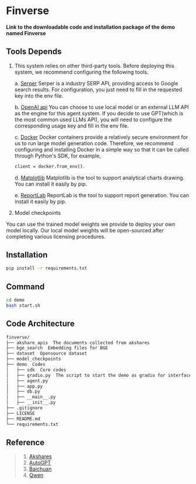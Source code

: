 # Finverse
**Link to the downloadable code and installation package of the demo named Finverse**

## Tools Depends

1. This system relies on other third-party tools. Before deploying this system, we recommend configuring the following tools.

    a. [Serper](https://serper.dev/api-key) Serper is a industry SERP API, providing access to Google search results. For configuration, you just need to fill in the requested key into the env file.

    b. [OpenAI api](https://openai.com/) You can choose to use local model or an external LLM API as the engine for this agent system. If you decide to use GPT(which is the most common used LLMs API), you will need to configure the corresponding usage key and fill in the env file.

    c. [Docker](https://www.docker.com/) Docker containers provide a relatively secure environment for us to run large model generation code. Therefore, we recommend configuring and installing Docker in a simple way so that it can be called through Python's SDK, for example, 
    ~~~bash
    client = docker.from_env().
    ~~~

    d. [Matplotlib](https://matplotlib.org/) Matplotlib is the tool to support analytical charts drawing. You can install it easily by pip.

    e. [ReportLab](https://www.reportlab.com/) ReportLab is the tool to support report generation. You can install it easily by pip.

2. Model checkpoints

You can use the trained model weights we provide to deploy your own model locally. Our local model weights will be open-sourced after completing various licensing procedures.

## Installation
~~~bash
pip install -r requirements.txt
~~~

## Command
~~~bash
cd demo
bash start.sh
~~~

## Code Architecture
~~~bash
finverse/
├── akshare_apis  The documents collected from akshares
├── bge_search  Embedding files for BGE
├── dataset  Opensource dataset
├── model_checkpoints
├── demo  Codes
│   ├── sdk  Core codes
│   ├── gradio.py  The script to start the demo as gradio for interface
│   ├── agent.py
│   ├── app.py
│   ├── db.py
│   ├── __main__.py
│   ├── __init__.py
├── .gitignore
├── LICENSE
├── README.md
└── requirements.txt 
~~~


## Reference
> 1. [Akshares](https://github.com/akfamily/akshare)
> 2. [AutoGPT](https://github.com/Significant-Gravitas/AutoGPT)
> 3. [Baichuan](https://github.com/baichuan-inc/Baichuan2)
> 4. [Qwen](https://github.com/QwenLM/Qwen)
